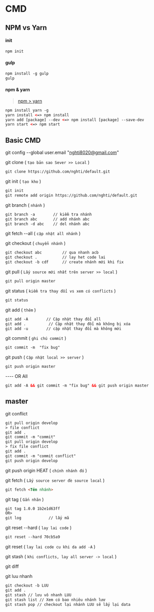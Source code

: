 # CMD

## NPM vs Yarn
#### init
```html
npm init
```

#### gulp
```html
npm install -g gulp 
gulp
```

#### npm & yarn
> [npm > yarn](https://yarnpkg.com/en/docs/migrating-from-npm)
```html
npm install yarn -g
yarn install <=> npm install
yarn add [package] --dev <=> npm install [package] --save-dev
yarn start <=> npm start
```
## Basic CMD
git config --global user.email "nghti8020@gmail.com" 

git clone ( `tạo bản sao Sever >> Local` )

```html
git clone https://github.com/nghti/default.git
```
git init ( `tạo kho` )

```html
git init
git remote add origin https://github.com/nghti/default.git
```
git branch ( `nhánh` )

```html
git branch -a        // kiểm tra nhánh
git branch abc       // add nhánh abc
git branch -d abc    // del nhánh abc
```
git fetch --all ( `cập nhật all nhánh` )

git checkout ( `chuyển nhánh` )

```html
git checkout abc         // qua nhanh acb
git checkout .           // lay het code lai
git checkout -b cdf      // create nhánh mới khi fix
```
git pull ( `Lấy source mới nhất trên server >> local` )

```html
git pull origin master
```
git status ( `kiểm tra thay đổi vs xem có conflicts` )

```html
git status
```
git add ( `thêm` )

```html
git add -A        // Cập nhật thay đổi all
git add .          // Cập nhật thay đổi mà không bị xóa
git add -u	      // cập nhật thay đổi mà không mới
```
git commit ( `ghi chú commit` )

```html
git commit -m  "fix bug"
```
git push  ( `Cập nhật local >> server` )

```html
git push origin master
```
 ---- OR All

```html
git add -A && git commit -m "fix bug" && git push origin master
```
## master

git conflict

```html
git pull origin develop  
> file conflict
git add .
git commit -m "commit"
git pull origin develop
> fix file conflict
git add .
git commit -m "commit conflict"
git push origin develop
```
git push origin HEAT ( `chính nhánh đó` )

git fetch ( `Lấy source server đè source local` )

```html
git fetch <Tên nhánh>
```
git tag ( `Gắn nhãn` )

```html
git tag 1.0.0 1b2e1d63ff
OR>
git log            // lấy mã 
```
git reset --hard ( `lay lai code` )

```html
git reset --hard 70cb5a9
```
git reset ( `lay lai code cu khi da add -A` ) 

git stash ( `khi conflicts, lay all server -> local` )

git diff

git luu nhanh
```html
git checkout -b LUU
git add .
git stash // lưu vô nhanh LUU
git stash list // Xem có bao nhiêu nhánh lưư
git stash pop // checkout lại nhánh LUU sẽ lấy lại data

```